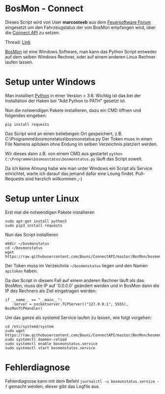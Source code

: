 # BosMon - Connect

Dieses Script wird von User **marcosteeb** aus dem [Feuersoftware Forum](https://feuersoftware.com/forum/) eingesetzt um den Fahrzeugstatus der von BosMon empfangen wird, über die [Connect API](http://dokumentation.feuersoftware.com:8090/pages/viewpage.action?pageId=2490428) zu setzen.

Thread: [Link](https://feuersoftware.com/forum/index.php?thread/2189-wunsch-tetracontrol-schnitstelle-für-fms32-verwenden/)

[BosMon](https://www.bosmon.de/) ist eine Windows Software, man kann das Python Script entweder auf dem selben Windows Rechner, oder auf einem anderen Linux Rechner laufen lassen.

# Setup unter Windows

Man installiert [Python](https://www.python.org/downloads/) in einer Version > 3.6. 
Wichtig ist das bei der Installation der Haken bei "Add Python to PATH" gesetzt ist.

Nun die notwendigen Pakete installieren, dazu ein CMD öffnen und folgendes eingeben:
```
pip install requests
```

Das Script wird an einen beliebeigen Ort gespeichert, z.B. C:\Programme\bosmonstatus\bosmonstatus.py
Der Token muss in einen File Namens apitoken ohne Endung im selben Verzeichnis platziert werden.

Wir dieses dann z.B. von einem CMD aus gestartet `python C:\Programme\bosmonstatus\bosmonstatus.py` läuft das Script soweit.

Da ich keine Ahnung habe wie man unter Windows ein Script als Service einrichtet, warte ich darauf das jemand dafür eine Löung findet. 
Pull-Requests sind herzlich willkommen ;-)

# Setup unter Linux

Erst mal die notwendigen Pakete installieren
```
sudo apt-get install python3
sudo pip3 install requests
```

Nun das Script installieren
```
mkdir ~/bosmonstatus
cd ~/bosmonstatus
wget https://raw.githubusercontent.com/Bouni/ConnectAPI/master/BosMon/bosmonstatus.py
```
Der Token muss im Verzeichnis `~/bosmonstatus` liegen und den Namen `apitoken` haben.

Da das Script in diesem Fall auf einem anderen Rechner läuft als das BosMon, muss die IP auf '0.0.0.0' geändert werden und in BosMon dann die IP des Rechners als Ziel eingetragen werden:
```
if __name__ == "__main__":
    server = socketserver.TCPServer(("127.0.0.1", 5555), BosMonTCPHandler)
```

Um das ganze als systemd Service laufen zu lassen, wie folgt vorgehen:
```
cd /etc/systemd/system
sudo wget https://raw.githubusercontent.com/Bouni/ConnectAPI/master/BosMon/bosmonstatus.service
sudo systemctl daemon-reload
sudo systemctl enable bosmonstatus.service
sudo systemctl start bosmonstatus.service
```

# Fehlerdiagnose

Fehlerdiagnose kann mit dem Befehl `journalctl -u bosmonstatus.service -f` gemacht werden, dieser gibt das Logfile aus.
